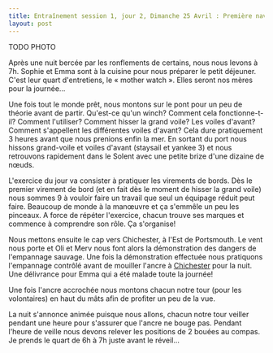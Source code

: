 ```yaml
---
title: Entraînement session 1, jour 2, Dimanche 25 Avril : Première navigation
layout: post
---
```


TODO PHOTO

Après une nuit bercée par les ronflements de certains, nous nous levons à 7h. Sophie et Emma sont à la cuisine pour nous préparer le petit déjeuner. C'est leur quart d'entretiens, le « mother watch ». Elles seront nos mères pour la journée...

Une fois tout le monde prêt, nous montons sur le pont pour un peu de théorie avant de partir. Qu'est-ce qu'un winch? Comment cela fonctionne-t-il? Comment l'utiliser? Comment hisser la grand voile? Les voiles d'avant? Comment s'appellent les différentes voiles d'avant? Cela dure pratiquement 3 heures avant que nous prenions enfin la mer. En sortant du port nous hissons grand-voile et voiles d'avant (staysail et yankee 3) et nous retrouvons rapidement dans le Solent avec une petite brize d'une dizaine de nœuds.

L'exercice du jour va consister à pratiquer les virements de bords. Dès le premier virement de bord (et en fait dès le moment de hisser la grand voile) nous sommes 9 à vouloir faire un travail que seul un équipage réduit peut faire. Beaucoup de monde à la manœuvre et ça s'emmêle un peu les pinceaux. A force de répéter l'exercice, chacun trouve ses marques et commence à comprendre son rôle. Ça s'organise!

Nous mettons ensuite le cap vers Chichester, à l'Est de Portsmouth. Le vent nous porte et Oli et Merv nous font alors la démonstration des dangers de l'empannage sauvage. Une fois la démonstration effectuée nous pratiquons l'empannage contrôlé avant de mouiller l'ancre à [Chichester](https://www.google.fr/maps/place/50%C2%B047'23.3%22N+0%C2%B054'38.5%22W/@50.785644,-0.885773,13z/data=!4m5!3m4!1s0x0:0x0!8m2!3d50.789801!4d-0.910692) pour la nuit. Une délivrance pour Emma qui a été malade toute la journée!

Une fois l'ancre accrochée nous montons chacun notre tour (pour les volontaires) en haut du mâts afin de profiter un peu de la vue.

La nuit s'annonce animée puisque nous allons, chacun notre tour veiller pendant une heure pour s'assurer que l'ancre ne bouge pas. Pendant l'heure de veille nous devons relever les positions de 2 bouées au compas. Je prends le quart de 6h à 7h juste avant le réveil...
